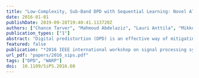 ```yaml
---
title: "Low-Complexity, Sub-Band DPD with Sequential Learning: Novel Algorithms and WARPLab Implementation"
date: 2016-01-01
publishDate: 2019-09-28T19:40:41.113720Z
authors: ["Chance Tarver", "Mahmoud Abdelaziz", "Lauri Anttila", "Mikko Valkama", "Joseph R Cavallaro"]
publication_types: ["1"]
abstract: "Digital predistortion (DPD) is an effective way of mitigating spurious emission violations without the need of a significant backoff in the transmitter, thus providing better power efficiency and network coverage. In this paper an iterative version of the IM3 sub-band DPD, proposed earlier by the authors, is presented. The DPD learning is iterated between the higher and lower IM3 sub-bands until a satisfactory performance is achieved for both of them. A sequential DPD learning procedure is also presented in order to reduce the hardware complexity when higher order nonlinearities are incorporated in the DPD learning. Improvements on the convergence speed of the adaptive DPD learning are also achieved via incorporating a variable learning rate and training from previous values. A WARPLab implementation of the proposed DPD is also shown with excellent suppression of the targeted spurious emissions"
featured: false
publication: "*2016 IEEE international workshop on signal processing systems (SiPS)*"
url_pdf: "papers/2016_sips.pdf"
tags: ["DPD", "WARP"]
doi:  10.1109/SiPS.2016.60
---
```


